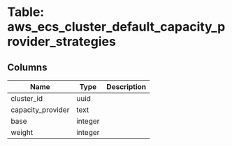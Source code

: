 
# Table: aws_ecs_cluster_default_capacity_provider_strategies

## Columns
| Name        | Type           | Description  |
| ------------- | ------------- | -----  |
|cluster_id|uuid||
|capacity_provider|text||
|base|integer||
|weight|integer||
